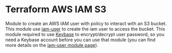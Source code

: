 # Terraform AWS IAM S3
Module to create an AWS IAM user with policy to interact with an S3 bucket.
This module use [iam-user](https://github.com/terraform-aws-modules/terraform-aws-iam/tree/master/modules/iam-user) to create the iam user to access the bucket. This module required to use [Keybase](https://keybase.io/) to encrypt/decrypt user password, so you need a Keybase account before you can use that module (you can find more details on the [iam-user module page](https://github.com/terraform-aws-modules/terraform-aws-iam/tree/master/modules/iam-user#notes-for-keybase-users)).
